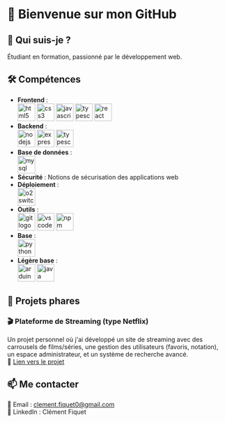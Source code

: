 # 👋 Bienvenue sur mon GitHub

## 🚀 Qui suis-je ?
Étudiant en formation, passionné par le développement web.

## 🛠️ Compétences
- **Frontend** :
  <div align="left">
  <img src="https://cdn.jsdelivr.net/gh/devicons/devicon/icons/html5/html5-original.svg" height="40" alt="html5 logo"  />
  <img src="https://cdn.jsdelivr.net/gh/devicons/devicon/icons/css3/css3-original.svg" height="40" alt="css3 logo"  />
  <img src="https://cdn.jsdelivr.net/gh/devicons/devicon/icons/javascript/javascript-original.svg" height="40" alt="javascript logo"  />
  <img src="https://cdn.jsdelivr.net/gh/devicons/devicon/icons/typescript/typescript-original.svg" height="40" alt="typescript logo"  />
  <img src="https://cdn.jsdelivr.net/gh/devicons/devicon/icons/react/react-original.svg" height="40" alt="react logo"  />
  <div>
- **Backend** :
  <div align="left">
  <img src="https://cdn.jsdelivr.net/gh/devicons/devicon/icons/nodejs/nodejs-original.svg" height="40" alt="nodejs logo"  />
  <img src="https://cdn.jsdelivr.net/gh/devicons/devicon/icons/express/express-original.svg" height="40" alt="express logo"  />
  <img src="https://cdn.jsdelivr.net/gh/devicons/devicon/icons/typescript/typescript-original.svg" height="40" alt="typescript logo"  />
  <div>
- **Base de données** :
  <div align="left">
  <img src="https://cdn.jsdelivr.net/gh/devicons/devicon/icons/mysql/mysql-original.svg" height="40" alt="mysql logo"  />
  <div>
- **Sécurité** : Notions de sécurisation des applications web
- **Déploiement** :
  <!-- https://www.o2switch.fr/wp-content/uploads/147.svg -->
  <div align="left">
  <img src="https://www.o2switch.fr/wp-content/uploads/147.svg" height="40" alt="o2switch logo"  />
  </div>
- **Outils** :
  <div align="left">
  <img src="https://cdn.jsdelivr.net/gh/devicons/devicon/icons/git/git-original.svg" height="40" alt="git logo"  />
  <img src="https://cdn.jsdelivr.net/gh/devicons/devicon/icons/vscode/vscode-original.svg" height="40" alt="vscode logo"  />
  <img src="https://cdn.jsdelivr.net/gh/devicons/devicon/icons/npm/npm-original-wordmark.svg" height="40" alt="npm logo"  />
  <div>
- **Base** :
  <div align="left">
  <img src="https://cdn.jsdelivr.net/gh/devicons/devicon/icons/python/python-original.svg" height="40" alt="python logo"  />
  <div>
- **Légère base** :
  <div align="left">
  <img src="https://cdn.jsdelivr.net/gh/devicons/devicon/icons/arduino/arduino-original.svg" height="40" alt="arduino logo"  />
  <img src="https://cdn.jsdelivr.net/gh/devicons/devicon/icons/java/java-original.svg" height="40" alt="java logo"  />  
  </div>

###

## 📌 Projets phares
### 🎬 Plateforme de Streaming (type Netflix)
Un projet personnel où j'ai développé un site de streaming avec des carrousels de films/séries, une gestion des utilisateurs (favoris, notation), un espace administrateur, et un système de recherche avancé.  
🔗 [Lien vers le projet](projet3.clement-fiquet.fr)

## 📫 Me contacter
📧 Email : clement.fiquet0@gmail.com  
💼 LinkedIn : Clément Fiquet
